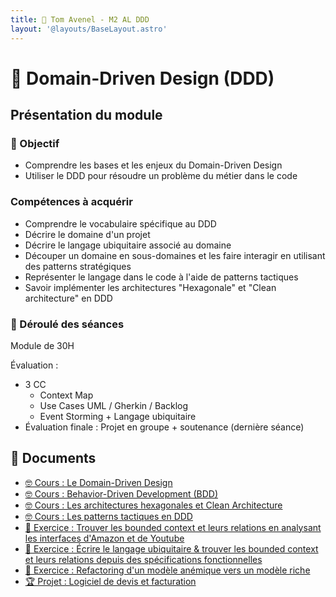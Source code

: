 ```yaml
---
title: 🤝 Tom Avenel - M2 AL DDD
layout: '@layouts/BaseLayout.astro'
---
```


# 🤝 Domain-Driven Design (DDD)

## Présentation du module

### 🎯 Objectif

- Comprendre les bases et les enjeux du Domain-Driven Design
- Utiliser le DDD pour résoudre un problème du métier dans le code
 
### Compétences à acquérir

- Comprendre le vocabulaire spécifique au DDD
- Décrire le domaine d'un projet
- Décrire le langage ubiquitaire associé au domaine
- Découper un domaine en sous-domaines et les faire interagir en utilisant des patterns stratégiques
- Représenter le langage dans le code à l'aide de patterns tactiques
- Savoir implémenter les architectures "Hexagonale" et "Clean architecture" en DDD

### 📅 Déroulé des séances

Module de 30H

Évaluation :

- 3 CC
  - Context Map
  - Use Cases UML / Gherkin / Backlog
  - Event Storming + Langage ubiquitaire
- Évaluation finale : Projet en groupe + soutenance (dernière séance)

## 📑 Documents

- [🤓 Cours : Le Domain-Driven Design](/cours/ddd/ddd-cours)
- [🤓 Cours : Behavior-Driven Development (BDD)](/cours/tests/methodo/cours-bdd)
- [🤓 Cours : Les architectures hexagonales et Clean Architecture](/cours/archi/hexagonal)
- [🤓 Cours : Les patterns tactiques en DDD](/cours/ddd/ddd-tactiques)
- [📝 Exercice : Trouver les bounded context et leurs relations en analysant les interfaces d'Amazon et de Youtube](/cours/ddd/ddd-exo-youtube-amazon)
- [📝 Exercice : Écrire le langage ubiquitaire & trouver les bounded context et leurs relations depuis des spécifications fonctionnelles](/cours/ddd/ddd-exo-contexts)
- [📝 Exercice : Refactoring d'un modèle anémique vers un modèle riche](/cours/ddd/ddd-exo-modele)
- [🏆 Projet : Logiciel de devis et facturation](/cours/ddd/ddd-projet)


